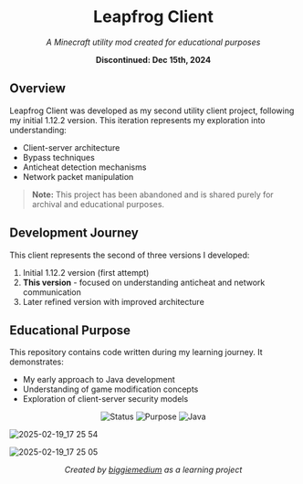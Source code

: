 <div align="center">
  <h1>Leapfrog Client</h1>
  <p><i>A Minecraft utility mod created for educational purposes</i></p>
  <p><strong>Discontinued: Dec 15th, 2024</strong></p>
</div>

## Overview

Leapfrog Client was developed as my second utility client project, following my initial 1.12.2 version. This iteration represents my exploration into understanding:

* Client-server architecture
* Bypass techniques
* Anticheat detection mechanisms
* Network packet manipulation

> **Note:** This project has been abandoned and is shared purely for archival and educational purposes.

## Development Journey

This client represents the second of three versions I developed:
1. Initial 1.12.2 version (first attempt)
2. **This version** - focused on understanding anticheat and network communication
3. Later refined version with improved architecture

## Educational Purpose

This repository contains code written during my learning journey. It demonstrates:

* My early approach to Java development
* Understanding of game modification concepts
* Exploration of client-server security models

<div align="center">
  <p>
    <img src="https://img.shields.io/badge/Status-Archived-yellow?style=for-the-badge" alt="Status"/>
    <img src="https://img.shields.io/badge/Purpose-Educational-blue?style=for-the-badge" alt="Purpose"/>
    <img src="https://img.shields.io/badge/Java-Development-orange?style=for-the-badge&logo=openjdk&logoColor=white" alt="Java"/>
  </p>
</div>

![2025-02-19_17 25 54](https://github.com/user-attachments/assets/68e89d3c-c7cb-475f-97a9-6dd937580f77)

![2025-02-19_17 25 05](https://github.com/user-attachments/assets/8d3da61c-8b39-464d-81fb-6d5517317ed9)

<div align="center">
  <p><i>Created by <a href="https://github.com/biggiemedium">biggiemedium</a> as a learning project</i></p>
</div>


